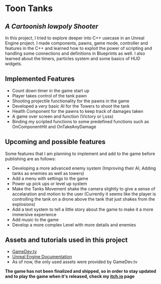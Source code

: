 # Toon Tanks
## _A Cartoonish lowpoly Shooter_

In this project, I tried to explore deeper into C++ usecase in an Unreal Engine project. I made components, pawns, game mode, controller and features in the C++ and learned how to exploit the power of scripting and handling some connections and definitions in Blueprints as well. I also learned about the timers, particles system and some basics of HUD widgets. 

## Implemented Features

- Count down timer in the game start up
- Player takes control of the tank pawn
- Shooting projectile functionality for the pawns in the game
- Developed a very basic AI for the Towers to shoot the tank
- Health Component for the pawns to keep track of damages taken
- A game over screen and function (Victory or Loss)
- Binding my scripted functions to some predefined functions such as OnComponentHit and OnTakeAnyDamage

## Upcoming and possible features

Some features that I am planning to implement and add to the game before publishing are as follows:

- Developing a more advanced enemy system (Improving their AI, Adding tanks as enemies as well as towers)
- Add a menu with settings to the game
- Power up pick ups or level up system
- Make the Tanks Movement shake the camera slightly to give a sense of accelaration and motion to the user (Currently it seems like the player is controlling the tank on a drone above the tank that just shakes from the explosions)
- Add a text system to tell a little story about the game to make it a more immersive experience
- Add music to the game 
- Develop a more complex Level with more details and enemies

## Assets and tutorials used in this project

- [GameDev.tv]
- [Unreal Engine Documentation]
- As of now, the only used assets were provided by GameDev.tv

**The game has not been finalized and shipped, so in order to stay updated and to play the game when it's released, check my [itch.io] page**

   [GameDev.tv]: <https://www.gamedev.tv/p/unreal-5-0-c-developer-learn-c-and-make-video-games>
   [itch.io]: <https://mhbagheri.itch.io/>
   [Unreal Engine Documentation]: <https://docs.unrealengine.com/5.2/en-US/>